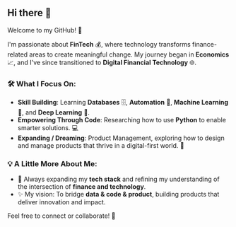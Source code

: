 ## Hi there 👋

Welcome to my GitHub! 🚀  

I'm passionate about **FinTech** 💰, where technology transforms finance-related areas to create meaningful change. My journey began in **Economics** 📈, and I've since transitioned to **Digital Financial Technology** 🌐.  

### 🛠️ What I Focus On:
- **Skill Building**: Learning **Databases** 🗄️, **Automation** 🤖, **Machine Learning** 🤖, and **Deep Learning** 🧠.  
- **Empowering Through Code**: Researching how to use **Python** to enable smarter solutions. 💻  
- **Expanding / Dreaming**: Product Management, exploring how to design and manage products that thrive in a digital-first world. 🌟  

### 💡 A Little More About Me:
- 🌱 Always expanding my **tech stack** and refining my understanding of the intersection of **finance and technology**.  
- ✨ My vision: To bridge **data & code & product**, building products that deliver innovation and impact.  

Feel free to connect or collaborate! 🤝  
